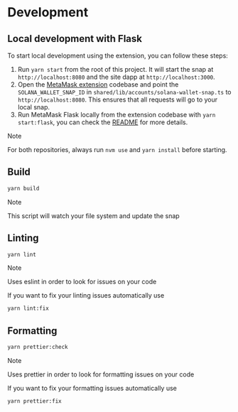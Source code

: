 # Development

## Local development with Flask

To start local development using the extension, you can follow these steps:

1. Run `yarn start` from the root of this project. It will start the snap at `http://localhost:8080` and the site dapp at `http://localhost:3000`.
2. Open the [MetaMask extension](https://github.com/MetaMask/metamask-extension) codebase and point the `SOLANA_WALLET_SNAP_ID` in `shared/lib/accounts/solana-wallet-snap.ts` to `http://localhost:8080`. This ensures that all requests will go to your local snap.
3. Run MetaMask Flask locally from the extension codebase with `yarn start:flask`, you can check the [README](https://github.com/MetaMask/metamask-extension?tab=readme-ov-file#building-on-your-local-machine) for more details. 

> [!NOTE]  
> For both repositories, always run `nvm use` and `yarn install` before starting.

## Build

```bash
yarn build
```

> [!NOTE]  
> This script will watch your file system and update the snap

## Linting

```bash
yarn lint
```

> [!NOTE]  
> Uses eslint in order to look for issues on your code

If you want to fix your linting issues automatically use

```bash
yarn lint:fix
```

## Formatting

```bash
yarn prettier:check
```

> [!NOTE]  
> Uses prettier in order to look for formatting issues on your code

If you want to fix your formatting issues automatically use

```bash
yarn prettier:fix
```

